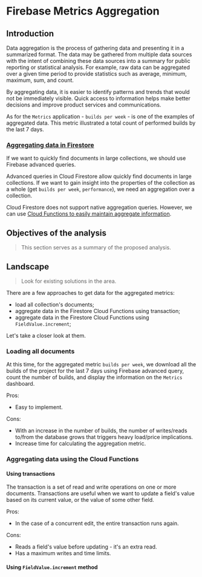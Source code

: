 # Firebase Metrics Aggregation

## Introduction

Data aggregation is the process of gathering data and presenting it in a summarized format. The data may be gathered from multiple data sources with the intent of combining these data sources into a summary for public reporting or statistical analysis. For example, raw data can be aggregated over a given time period to provide statistics such as average, minimum, maximum, sum, and count. 

By aggregating data, it is easier to identify patterns and trends that would not be immediately visible. Quick access to information helps make better decisions and improve product services and communications.

As for the `Metrics` application - `builds per week` - is one of the examples of aggregated data. This metric illustrated a total count of performed builds by the last 7 days.

### [Aggregating data in Firestore](https://firebase.google.com/docs/firestore/solutions/aggregation)

If we want to quickly find documents in large collections, we should use Firebase advanced queries. 

Advanced queries in Cloud Firestore allow quickly find documents in large collections. If we want to gain insight into the properties of the collection as a whole (get `builds per week`, `performance`), we need an aggregation over a collection.

Cloud Firestore does not support native aggregation queries. However, we can use [Cloud Functions to easily maintain aggregate information](#aggregating-data-using-the-cloud-functions).


## Objectives of the analysis

> This section serves as a summary of the proposed analysis.

## Landscape

> Look for existing solutions in the area.

There are a few approaches to get data for the aggregated metrics:
- load all collection's documents;
- aggregate data in the Firestore Cloud Functions using transaction;
- aggregate data in the Firestore Cloud Functions using `FieldValue.increment`;

Let's take a closer look at them.

### Loading all documents

At this time, for the aggregated metric `builds per week`, we download all the builds of the project for the last 7 days using Firebase advanced query, count the number of builds, and display the information on the `Metrics` dashboard. 

Pros:
- Easy to implement.

Cons:
- With an increase in the number of builds, the number of writes/reads to/from the database grows that triggers heavy load/price implications.
- Increase time for calculating the aggregation metric.

### Aggregating data using the Cloud Functions

#### Using transactions

The transaction is a set of read and write operations on one or more documents. Transactions are useful when we want to update a field's value based on its current value, or the value of some other field.

Pros:
- In the case of a concurrent edit, the entire transaction runs again.

Cons:
- Reads a field's value before updating - it's an extra read.
- Has a maximum writes and time limits.

#### Using `FieldValue.increment` method
